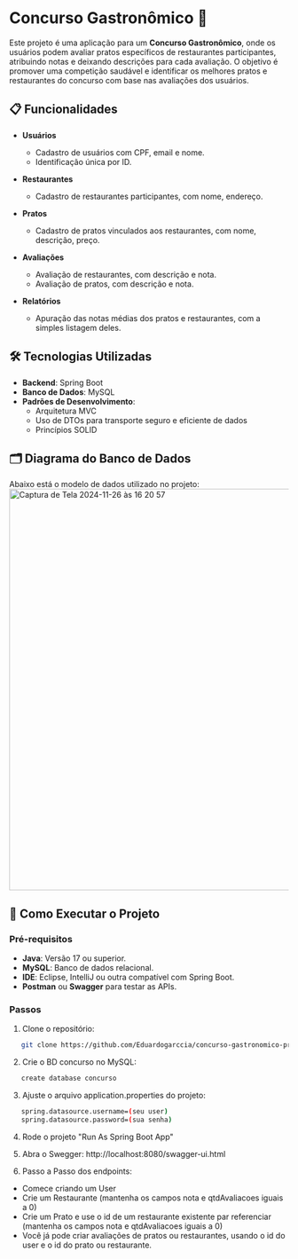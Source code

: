 # Concurso Gastronômico 🍴

Este projeto é uma aplicação para um **Concurso Gastronômico**, onde os usuários podem avaliar pratos específicos de restaurantes participantes, atribuindo notas e deixando descrições para cada avaliação. O objetivo é promover uma competição saudável e identificar os melhores pratos e restaurantes do concurso com base nas avaliações dos usuários.

## 📋 Funcionalidades

- **Usuários**
  - Cadastro de usuários com CPF, email e nome.
  - Identificação única por ID.

- **Restaurantes**
  - Cadastro de restaurantes participantes, com nome, endereço.

- **Pratos**
  - Cadastro de pratos vinculados aos restaurantes, com nome, descrição, preço.

- **Avaliações**
  - Avaliação de restaurantes, com descrição e nota.
  - Avaliação de pratos, com descrição e nota.

- **Relatórios**
  - Apuração das notas médias dos pratos e restaurantes, com a simples listagem deles.

## 🛠️ Tecnologias Utilizadas

- **Backend**: Spring Boot
- **Banco de Dados**: MySQL
- **Padrões de Desenvolvimento**:
  - Arquitetura MVC
  - Uso de DTOs para transporte seguro e eficiente de dados
  - Princípios SOLID

## 🗂️ Diagrama do Banco de Dados

Abaixo está o modelo de dados utilizado no projeto:
<img width="724" alt="Captura de Tela 2024-11-26 às 16 20 57" src="https://github.com/user-attachments/assets/45721ab3-8b90-4f4e-b1d7-fd70212774ee">

## 🚀 Como Executar o Projeto

### Pré-requisitos
- **Java**: Versão 17 ou superior.
- **MySQL**: Banco de dados relacional.
- **IDE**: Eclipse, IntelliJ ou outra compatível com Spring Boot.
- **Postman** ou **Swagger** para testar as APIs.

### Passos
1. Clone o repositório:

```bash
   git clone https://github.com/Eduardogarccia/concurso-gastronomico-prefeitura-java.git
```

2. Crie o BD concurso no MySQL:

```bash
   create database concurso
```

3. Ajuste o arquivo application.properties do projeto:

```bash
   spring.datasource.username=(seu user)
   spring.datasource.password=(sua senha)
```

4. Rode o projeto "Run As Spring Boot App"

5. Abra o Swegger: http://localhost:8080/swagger-ui.html

6. Passo a Passo dos endpoints:
- Comece criando um User
- Crie um Restaurante (mantenha os campos nota e qtdAvaliacoes iguais a 0)
- Crie um Prato e use o id de um restaurante existente par referenciar (mantenha os campos nota e qtdAvaliacoes iguais a 0)
- Você já pode criar avaliações de pratos ou restaurantes, usando o id do user e o id do prato ou restaurante. 


